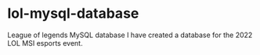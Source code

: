 # lol-mysql-database
League of legends MySQL database
I have created a database for the 2022 LOL MSI esports event. 
